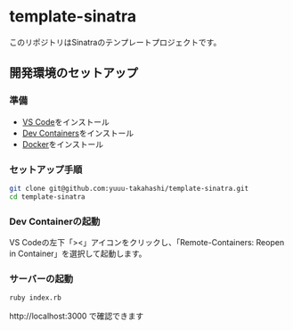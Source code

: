 # template-sinatra

このリポジトリはSinatraのテンプレートプロジェクトです。

## 開発環境のセットアップ

### 準備

- [VS Code](https://code.visualstudio.com/)をインストール
- [Dev Containers](https://marketplace.visualstudio.com/items?itemName=ms-vscode-remote.remote-containers)をインストール
- [Docker](https://www.docker.com/ja-jp/)をインストール

### セットアップ手順

```bash
git clone git@github.com:yuuu-takahashi/template-sinatra.git
cd template-sinatra
```

### Dev Containerの起動

VS Codeの左下「><」アイコンをクリックし、「Remote-Containers: Reopen in Container」を選択して起動します。

### サーバーの起動

```bash
ruby index.rb
```

http://localhost:3000 で確認できます

